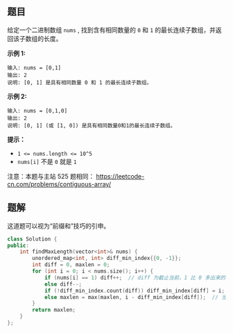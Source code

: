 ## 题目

给定一个二进制数组 `nums` , 找到含有相同数量的 `0` 和 `1` 的最长连续子数组，并返回该子数组的长度。

 

**示例 1:**

```
输入: nums = [0,1]
输出: 2
说明: [0, 1] 是具有相同数量 0 和 1 的最长连续子数组。
```

**示例 2:**

```
输入: nums = [0,1,0]
输出: 2
说明: [0, 1] (或 [1, 0]) 是具有相同数量0和1的最长连续子数组。
```

 

**提示：**

- `1 <= nums.length <= 10^5`
- `nums[i]` 不是 `0` 就是 `1`



注意：本题与主站 525 题相同： https://leetcode-cn.com/problems/contiguous-array/



## 题解

这道题可以视为“前缀和”技巧的引申。

```c++
class Solution {
public:
    int findMaxLength(vector<int>& nums) {
        unordered_map<int, int> diff_min_index{{0, -1}};
        int diff = 0, maxlen = 0;
        for (int i = 0; i < nums.size(); i++) {
            if (nums[i] == 1) diff++;  // diff 为截止当前，1 比 0 多出来的个数
            else diff--;
            if (!diff_min_index.count(diff)) diff_min_index[diff] = i;
            else maxlen = max(maxlen, i - diff_min_index[diff]);  // 当前所在位置，减去当前 diff 第一次出现的位置，就是这一段满足条件的连续子数组的长度
        }
        return maxlen;
    }
};
```

